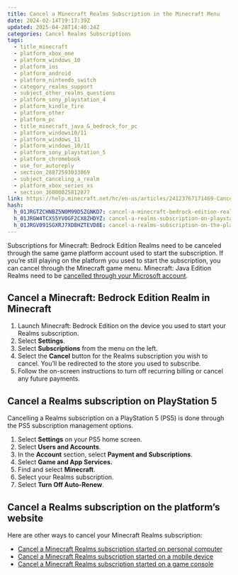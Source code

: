 ```yaml
---
title: Cancel a Minecraft Realms Subscription in the Minecraft Menu
date: 2024-02-14T19:17:39Z
updated: 2025-04-28T14:40:24Z
categories: Cancel Realms Subscriptions
tags:
  - title_minecraft
  - platform_xbox_one
  - platform_windows_10
  - platform_ios
  - platform_android
  - platform_nintendo_switch
  - category_realms_support
  - subject_other_realms_questions
  - platform_sony_playstation_4
  - platform_kindle_fire
  - platform_other
  - platform_pc
  - title_minecraft_java_&_bedrock_for_pc
  - platform_windows10/11
  - platform_windows_11
  - platform_windows_10/11
  - platform_sony_playstation_5
  - platform_chromebook
  - use_for_autoreply
  - section_28872593033869
  - subject_canceling_a_realm
  - platform_xbox_series_xs
  - section_36000025812877
link: https://help.minecraft.net/hc/en-us/articles/24123767171469-Cancel-a-Minecraft-Realms-Subscription-in-the-Minecraft-Menu
hash:
  h_01JRGTZCHNBZ5N0M99D5ZGNKD7: cancel-a-minecraft-bedrock-edition-realm-in-minecraft
  h_01JRGW4TCXS5YV0GF2CX8ZHDYZ: cancel-a-realms-subscription-on-playstation-5
  h_01JRGV091SGXRJ7XD8HZTEVD8E: cancel-a-realms-subscription-on-the-platforms-website
---
```


Subscriptions for Minecraft: Bedrock Edition Realms need to be canceled through the same game platform account used to start the subscription. If you’re still playing on the platform you used to start the subscription, you can cancel through the Minecraft game menu. Minecraft: Java Edition Realms need to be [cancelled through your Microsoft account](./Cancel-a-Minecraft-Realms-Subscription-Started-on-a-Personal-Computer.md).

## Cancel a Minecraft: Bedrock Edition Realm in Minecraft

1.  Launch Minecraft: Bedrock Edition on the device you used to start your Realms subscription.
2.  Select **Settings**.
3.  Select **Subscriptions** from the menu on the left.
4.  Select the **Cancel** button for the Realms subscription you wish to cancel. You’ll be redirected to the store you used to subscribe.
5.  Follow the on-screen instructions to turn off recurring billing or cancel any future payments.

## Cancel a Realms subscription on PlayStation 5

Cancelling a Realms subscription on a PlayStation 5 (PS5) is done through the PS5 subscription management options.

1.  Select **Settings** on your PS5 home screen.
2.  Select **Users and Accounts**.
3.  In the **Account** section, select **Payment and Subscriptions**.
4.  Select **Game and App Services.**
5.  Find and select **Minecraft**.
6.  Select your Realms subscription.
7.  Select **Turn Off Auto-Renew**.

## Cancel a Realms subscription on the platform’s website

Here are other ways to cancel your Minecraft Realms subscription:

- [Cancel a Minecraft Realms subscription started on personal computer](./Cancel-a-Minecraft-Realms-Subscription-Started-on-a-Personal-Computer.md)
- [Cancel a Minecraft Realms subscription started on a mobile device](./Cancel-a-Minecraft-Realms-Subscription-Started-on-a-Mobile-Device.md)
- [Cancel a Minecraft Realms subscription started on a game console](./Cancel-a-Minecraft-Realms-Subscription-Started-on-a-Game-Console.md)
